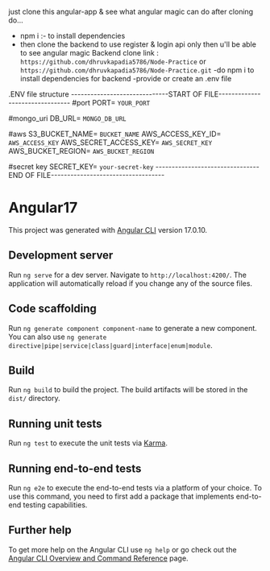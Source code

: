 just clone this angular-app & see what angular magic can do
after cloning do...
 - npm i :- to install dependencies
 - then clone the backend to use register & login api only then u'll be able to see angular magic
   Backend clone link : `https://github.com/dhruvkapadia5786/Node-Practice` or `https://github.com/dhruvkapadia5786/Node-Practice.git`
   -do npm i to install dependencies for backend
   -provide or create an .env file

.ENV file structure
------------------------------START OF FILE--------------------------------
#port
  PORT= `YOUR_PORT`  

#mongo_uri
  DB_URL= `MONGO_DB_URL`

#aws
  S3_BUCKET_NAME= `BUCKET_NAME`
  AWS_ACCESS_KEY_ID= `AWS_ACCESS_KEY`
  AWS_SECRET_ACCESS_KEY= `AWS_SECRET_KEY`
  AWS_BUCKET_REGION= `AWS_BUCKET_REGION`

#secret key
  SECRET_KEY= `your-secret-key`
--------------------------------END OF FILE----------------------------------- 
# Angular17

This project was generated with [Angular CLI](https://github.com/angular/angular-cli) version 17.0.10.

## Development server

Run `ng serve` for a dev server. Navigate to `http://localhost:4200/`. The application will automatically reload if you change any of the source files.

## Code scaffolding

Run `ng generate component component-name` to generate a new component. You can also use `ng generate directive|pipe|service|class|guard|interface|enum|module`.

## Build

Run `ng build` to build the project. The build artifacts will be stored in the `dist/` directory.

## Running unit tests

Run `ng test` to execute the unit tests via [Karma](https://karma-runner.github.io).

## Running end-to-end tests

Run `ng e2e` to execute the end-to-end tests via a platform of your choice. To use this command, you need to first add a package that implements end-to-end testing capabilities.

## Further help

To get more help on the Angular CLI use `ng help` or go check out the [Angular CLI Overview and Command Reference](https://angular.io/cli) page.

